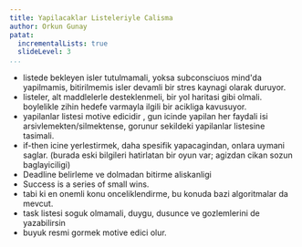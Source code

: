```yaml
---
title: Yapilacaklar Listeleriyle Calisma
author: Orkun Gunay
patat:
  incrementalLists: true
  slideLevel: 3
...
```


* listede bekleyen isler tutulmamali, yoksa subconsciuos mind'da
  yapilmamis, bitirilmemis isler devamli bir stres kaynagi olarak duruyor.
* listeler, alt maddlelerle desteklenmeli, bir yol haritasi gibi olmali.
  boylelikle zihin hedefe varmayla ilgili bir acikliga kavusuyor.
* yapilanlar listesi motive edicidir , gun icinde yapilan her faydali isi
  arsivlemekten/silmektense, gorunur sekildeki yapilanlar listesine tasimali.
* if-then icine yerlestirmek, daha spesifik yapacagindan, onlara uymani saglar.
  (burada eski bilgileri hatirlatan bir oyun var; agizdan cikan sozun
baglayiciligi)
* Deadline belirleme ve dolmadan bitirme aliskanligi
* Success is a series of small wins.
* tabi ki en onemli konu onceliklendirme, bu konuda bazi algoritmalar da
  mevcut.
* task listesi soguk olmamali, duygu, dusunce ve gozlemlerini de yazabilirsin
* buyuk resmi gormek motive edici olur.


